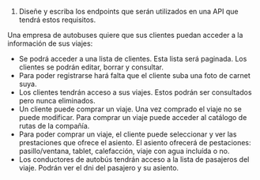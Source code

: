 1. Diseñe y escriba los endpoints que serán utilizados en una API que tendrá estos requisitos.

Una empresa de autobuses quiere que sus clientes puedan acceder a la información de sus viajes:

* Se podrá acceder a una lista de clientes. Esta lista será paginada. Los clientes se podrán editar, borrar y consultar.
* Para poder registrarse hará falta que el cliente suba una foto de carnet suya.
* Los clientes tendrán acceso a sus viajes. Estos podrán ser consultados pero nunca eliminados.
* Un cliente puede comprar un viaje. Una vez comprado el viaje no se puede modificar. Para comprar un viaje puede acceder al catálogo de rutas de la compañía.
* Para poder comprar un viaje, el cliente puede seleccionar y ver las prestaciones que ofrece el asiento. El asiento ofrecerá de pestaciones: pasillo/ventana, tablet, calefacción, viaje con agua incluída o no.
* Los conductores de autobús tendrán acceso a la lista de pasajeros del viaje. Podrán ver el dni del pasajero y su asiento.